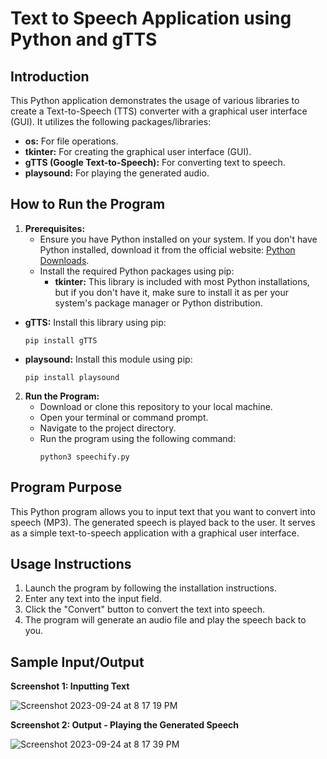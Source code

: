 # Text to Speech Application using Python and gTTS

## Introduction
This Python application demonstrates the usage of various libraries to create a Text-to-Speech (TTS) converter with a graphical user interface (GUI). It utilizes the following packages/libraries:
- **os:** For file operations.
- **tkinter:** For creating the graphical user interface (GUI).
- **gTTS (Google Text-to-Speech):** For converting text to speech.
- **playsound:** For playing the generated audio.

## How to Run the Program

1. **Prerequisites:**
   - Ensure you have Python installed on your system. If you don't have Python installed, download it from the official website: [Python Downloads](https://www.python.org/downloads/).
   - Install the required Python packages using pip:
     - **tkinter:** This library is included with most Python installations, but if you don't have it, make sure to install it as per your system's package manager or Python distribution.
  - **gTTS:** Install this library using pip:
    ```
    pip install gTTS
    ```
  - **playsound:** Install this module using pip:
    ```
    pip install playsound
    ```

2. **Run the Program:**
   - Download or clone this repository to your local machine.
   - Open your terminal or command prompt.
   - Navigate to the project directory.
   - Run the program using the following command:
     ```
     python3 speechify.py
     ```

## Program Purpose
This Python program allows you to input text that you want to convert into speech (MP3). The generated speech is played back to the user. It serves as a simple text-to-speech application with a graphical user interface.

## Usage Instructions

1. Launch the program by following the installation instructions.
2. Enter any text into the input field.
3. Click the "Convert" button to convert the text into speech.
4. The program will generate an audio file and play the speech back to you.

## Sample Input/Output

**Screenshot 1: Inputting Text**

![Screenshot 2023-09-24 at 8 17 19 PM](https://github.com/kimhwany/PythonAutomation/assets/76538067/83ef95a0-8d95-48b3-a1a7-bc6ff60ccffc)


**Screenshot 2: Output - Playing the Generated Speech**

![Screenshot 2023-09-24 at 8 17 39 PM](https://github.com/kimhwany/PythonAutomation/assets/76538067/b7f48d78-43fe-4291-a02f-c45720acabdf)

